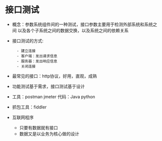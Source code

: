 # 接口测试
- 概念：参数系统组件间的一种测试，接口参数主要用于检测外部系统和系统之间
以及各个子系统之间的数据交换，以及系统之间的依赖关系
- 接口测试的方式:

        - 建立连接
        - 客户端：发出请求信息
        - 服务器：发出响应信息
        - 关闭连接
        
- 最常见的接口：http协议，好用，直观，成熟
- 功能测试基于需求，接口测试基于设计
- 工具：postman jmeter 代码：Java python
- 抓包工具：fiddler
- 互联网程序
    - 只要有数据就有接口
    - 数据又是以业务为核心做的设计
    